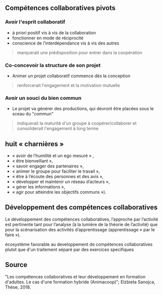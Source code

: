 

## Compétences collaboratives pivots

### Avoir l'esprit collaboratif

- à priori positif vis à vis de la collaboration
- fonctionner en mode de réciprocité
- conscience de l’interdépendance vis à vis des autres

> marquerait une prédisposition pour entrer dans la coopération

### Co-concevoir la structure de son projet
- Animer un projet collaboratif commence dès la conception
> renforcerait l'engagement et la motivation mutuelle

### Avoir un souci du bien commun

- Le projet va générer des productions, qui devront être placées sous le  sceau du "commun"

> indiquerait la maturité d'un groupe à coopérer/collaborer et consoliderait l'engagement à long terme

## huit « charnières »
- « avoir de l’humilité et un ego mesuré » ,
- « être bienveillant », 
- « savoir engager des partenaires »,
- « animer le groupe pour faciliter le travail »,
- « être à l’écoute des personnes et des avis »,
- « développer et maintenir un réseau d’acteurs »,
- « gérer les informations »,
- « agir pour atteindre les objectifs communs »).

## Développement des compétences collaboratives

Le développement des compétences collaboratives, l’approche par l’activité est pertinente
tant pour l’analyse (à la lumière de la théorie de l’activité) que pour la scénarisation des activités
d’apprentissage (apprentissage « par le faire »).

écosystème favorable au developpement de compétences collaboratives plutot que d'un traitement séparé par des exercices specifiques

## Source

"Les compétences collaboratives et leur développement en formation d'adultes. Le cas d'une formation hybride (Animacoop)"; Elzbieta Sanojca, Thèse, 2018.


